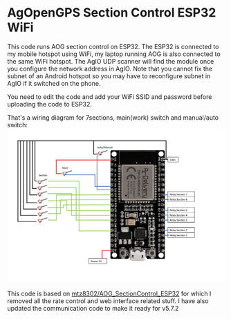 # AgOpenGPS Section Control ESP32 WiFi
This code runs AOG section control on ESP32. 
The ESP32 is connected to my mobile hotspot using WiFi, my laptop running AOG is also connected to the same WiFi hotspot. The AgIO UDP scanner will find the module once you configure the network address in AgIO. Note that you cannot fix the subnet of an Android hotspot so you may have to reconfigure subnet in AgIO if it switched on the phone.

You need to edit the code and add your WiFi SSID and password before uploading the code to ESP32.

That's a wiring diagram for 7sections, main(work) switch and manual/auto switch:
![wiring diagram](/Images/esp32_wiring_diagram.png)


This code is based on [mtz8302/AOG_SectionControl_ESP32](https://github.com/mtz8302/AOG_SectionControl_ESP32) for which I removed all the rate control and web interface related stuff. I have also updated the communication code to make it ready for v5.7.2